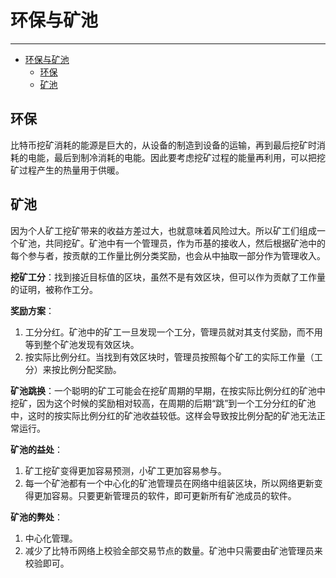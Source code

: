 <!--
 * @Author: ZhXZhao
 * @Date: 2020-02-11 16:21:47
 * @LastEditors  : ZhXZhao
 * @LastEditTime : 2020-02-11 16:56:55
 * @Description: 
 -->
# 环保与矿池

---

- [环保与矿池](#%e7%8e%af%e4%bf%9d%e4%b8%8e%e7%9f%bf%e6%b1%a0)
  - [环保](#%e7%8e%af%e4%bf%9d)
  - [矿池](#%e7%9f%bf%e6%b1%a0)

## 环保

比特币挖矿消耗的能源是巨大的，从设备的制造到设备的运输，再到最后挖矿时消耗的电能，最后到制冷消耗的电能。因此要考虑挖矿过程的能量再利用，可以把挖矿过程产生的热量用于供暖。

## 矿池

因为个人矿工挖矿带来的收益方差过大，也就意味着风险过大。所以矿工们组成一个矿池，共同挖矿。矿池中有一个管理员，作为币基的接收人，然后根据矿池中的每个参与者，按贡献的工作量比例分类奖励，也会从中抽取一部分作为管理收入。

**挖矿工分**：找到接近目标值的区块，虽然不是有效区块，但可以作为贡献了工作量的证明，被称作工分。

**奖励方案**：
1. 工分分红。矿池中的矿工一旦发现一个工分，管理员就对其支付奖励，而不用等到整个矿池发现有效区块。
2. 按实际比例分红。当找到有效区块时，管理员按照每个矿工的实际工作量（工分）来按比例分配奖励。

**矿池跳换**：一个聪明的矿工可能会在挖矿周期的早期，在按实际比例分红的矿池中挖矿，因为这个时候的奖励相对较高，在周期的后期“跳”到一个工分分红的矿池中，这时的按实际比例分红的矿池收益较低。这样会导致按比例分配的矿池无法正常运行。

**矿池的益处**：
1. 矿工挖矿变得更加容易预测，小矿工更加容易参与。
2. 每一个矿池都有一个中心化的矿池管理员在网络中组装区块，所以网络更新变得更加容易。只要更新管理员的软件，即可更新所有矿池成员的软件。

**矿池的弊处**：
1. 中心化管理。
2. 减少了比特币网络上校验全部交易节点的数量。矿池中只需要由矿池管理员来校验即可。

